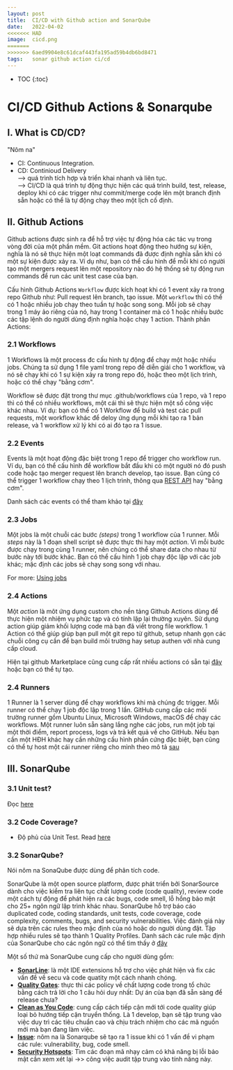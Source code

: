 ```yaml
---
layout: post
title:  CI/CD with Github action and SonarQube
date:   2022-04-02
<<<<<<< HAD
image:  cicd.png
=======
>>>>>>> 6aed9904e8c61dcaf443fa195ad59b4db6bd8471
tags:   sonar github action ci/cd
---
```


* TOC
{:toc}

<h1>CI/CD Github Actions & Sonarqube</h1>

## I. What is CD/CD?
"Nôm na"
- CI: Continuous Integration.<br>
- CD: Continioud Delivery<br>
--> quá trình tích hợp và triển khai nhanh và liên tục.<br/>
--> CI/CD là quá trình tự động thực hiện các quá trình build, test, release, deploy khi có các trigger như commit/merge code lên một branch định sẵn hoặc có thể là tự động chạy theo một lịch cố định.

## II. Github Actions
Github actions được sinh ra để hỗ trợ việc tự động hóa các tác vụ trong vòng đời của một phần mềm. Git actions hoạt động theo hướng sự kiện, nghĩa là nó sẽ thực hiện một loạt commands đã được định nghĩa sẵn khi có một sự kiện được xảy ra. Ví dụ như, bạn có thể cấu hình để mỗi khi có người tạo một mergers request lên một repository nào đó hệ thống sẽ tự động run commands để run các unit test case của bạn.

Cấu hình Github Actions `Workflow` được kích hoạt khi có 1 event xảy ra trong repo Github như: Pull request lên branch, tạo issue. Một `workflow` thì có thể có 1 hoặc nhiều job chạy theo tuần tự hoặc song song. Mỗi job sẽ chạy trong 1 máy ảo riêng của nó, hay trong 1 container mà có 1 hoặc nhiều bước các tập lệnh do người dùng định nghĩa hoặc chạy 1 action. 
Thành phần Actions:
### 2.1 Workflows
1 Workflows là một process đc cấu hình tự động để chạy một hoặc nhiều jobs. Chúng ta sử dụng 1 file yaml trong repo để diễn giải cho 1 workflow, và nó sẽ chạy khi có 1 sự kiện xảy ra trong repo đó, hoặc theo một lịch trình, hoặc có thể chạy "bằng cơm".

Workflow sẽ được đặt trong thư mục .github/workflows của 1 repo, và 1 repo thì có thể có nhiều workflows, một cái thì sẽ thực hiện một số công việc khác nhau. Ví dụ: bạn có thể có 1 Workflow để build và test các pull requests, một workflow khác để deloy ứng dụng mỗi khi tạo ra 1 bản release, và 1 workflow xử lý khi có ai đó tạo ra 1 issue.

### 2.2 Events
Events là một hoạt động đặc biệt trong 1 repo để trigger cho workflow run. Ví dụ, bạn có thể cấu hình để workflow bắt đầu khi có một người nó đó push code hoặc tạo merger request lên branch develop, tạo issue. Bạn cũng có thể trigger 1 workflow chạy theo 1 lịch trình, thông qua [REST API](https://docs.github.com/en/rest/repos/repos#create-a-repository-dispatch-event) hay "bằng cơm".

Danh sách các events có thể tham khảo tại [đây](https://docs.github.com/en/actions/using-workflows/events-that-trigger-workflows)

### 2.3 Jobs
Một jobs là một chuỗi các bước *(steps)* trong 1 workflow của 1 runner. Mỗi *steps* này là 1 đoạn shell script sẽ được thực thi hay một *action*. Vì mỗi bước được chạy trong cùng 1 runner, nên chúng có thể share data cho nhau từ bước này tới bước khác. Bạn có thể cấu hình 1 job chạy độc lập với các job khác; mặc định các jobs sẽ chạy song song với nhau.

For more: [Using jobs](https://docs.github.com/en/actions/using-jobs)

### 2.4 Actions
Một *action* là môt ứng dụng custom cho nền tảng Github Actions dùng để thực hiện một nhiệm vụ phức tạp và có tính lặp lại thường xuyên. Sử dụng action giúp giảm khối lượng code mà bạn đã viết trong file workflow. 1 Action có thể giúp giúp bạn pull một git repo từ github, setup nhanh gọn các chuỗi công cụ cần để bạn build môi trường hay setup authen với nhà cung cấp cloud.

Hiện tại github Marketplace cũng cung cấp rất nhiều actions có sẵn tại [đây](https://github.com/marketplace?type=actions) hoặc bạn có thể tự tạo.

### 2.4 Runners
1 Runner là 1 server dùng để chạy workflows khi mà chúng đc trigger. Mỗi runner có thể chạy 1 job độc lập trong 1 lần. GitHub cung cấp các môi trường runner gồm Ubuntu Linux, Microsoft Windows, macOS để chạy các workflows. Một runner luôn sẵn sàng lắng nghe các jobs, run một job tại một thời điểm, report process, logs và trả kết quả về cho GitHub. Nếu bạn cần một HĐH khác hay cần những cấu hình phần cứng đặc biệt, bạn cũng có thể tự host một cái runner riêng cho mình theo mô tả [sau](https://docs.github.com/en/actions/hosting-your-own-runners)

## III. SonarQube
### 3.1 Unit test?
Đọc [here](https://topdev.vn/blog/unit-test-la-gi/)
### 3.2 Code Coverage?
- Độ phủ của Unit Test.
Read [here](https://viblo.asia/p/gioi-thieu-khai-niem-test-coverage-c0c1c2-ORNZqgyq50n)
### 3.2 SonarQube?

Nói nôm na SonaQube được dùng để phân tích code.

<quote>SonarQube là một open source platform, được phát triển bởi SonarSource dành cho việc kiểm tra liên tục chất lượng code (code quality), review code một cách tự động để phát hiện ra các bugs, code smell, lỗ hổng bảo mật cho 25+ ngôn ngữ lập trình khác nhau. SonarQube hỗ trợ báo cáo duplicated code, coding standards, unit tests, code coverage, code complexity, comments, bugs, and security vulnerabilities. Việc đánh giá này sẽ dựa trên các rules theo mặc định của nó hoặc do người dùng đặt. Tập hợp nhiều rules sẽ tạo thành 1 Quality Profiles. Danh sách các rule mặc định của SonarQube cho các ngôn ngữ có thể tìm thấy ở [đây](https://rules.sonarsource.com/)</quote> 

Một số thứ mà SonarQube cung cấp cho người dùng gồm:

- [**SonarLine**](https://www.sonarlint.org/): là một IDE extensions hỗ trợ cho việc phát hiện và fix các vấn đề về secu và code quatity một cách nhanh chóng.
- [**Quality Gates**](https://docs.sonarqube.org/latest/user-guide/quality-gates/): thực thi các policy về chất lượng code trong tổ chức bằng cách trả lời cho 1 câu hỏi duy nhất: Dự án của bạn đã sẵn sàng để release chưa?
- [**Clean as You Code**](https://docs.sonarqube.org/latest/user-guide/clean-as-you-code/): cung cấp cách tiếp cận mới tới code quality giúp loại bỏ hướng tiếp cận truyền thống. Là 1 develop, bạn sẽ tập trung vào việc duy trì các tiêu chuẩn cao và chịu trách nhiệm cho các mã nguồn mới mà bạn đang làm việc.
- [**Issue**](https://docs.sonarqube.org/latest/user-guide/issues/): nôm na là Sonarqube sẽ tạo ra 1 issue khi có 1 vấn đề vi phạm các rule: vulnerability, bug, code smell.
- [**Security Hotspots**](https://docs.sonarqube.org/latest/user-guide/security-hotspots/): Tìm các đoạn mã nhạy cảm có khả năng bị lỗi bảo mật cần xem xét lại ->> công việc audit tập trung vào tính năng này.


